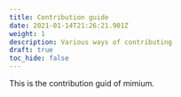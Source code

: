 ```yaml
---
title: Contribution guide
date: 2021-01-14T21:26:21.901Z
weight: 1
description: Various ways of contributing
draft: true
toc_hide: false
---
```

This is  the contribution guid of mimium.